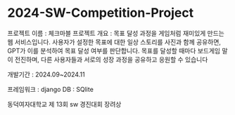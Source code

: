 # 2024-SW-Competition-Project

프로젝트 이름 : 체크마블
프로젝트 개요 : 
목표 달성 과정을 게임처럼 재미있게 만드는 웹 서비스입니다. 
사용자가 설정한 목표에 대한 일상 스토리를 사진과 함께 공유하면, GPT가 이를 분석하여 목표 달성 여부를 판단합니다. 목표를 달성할 때마다 보드게임 말이 전진하며, 다른 사용자들과 서로의 성장 과정을 공유하고 응원할 수 있습니다

개발기간 : 2024.09~2024.11

프레임워크 : django
DB : SQlite

동덕여자대학교 제 13회 sw 경진대회 장려상
